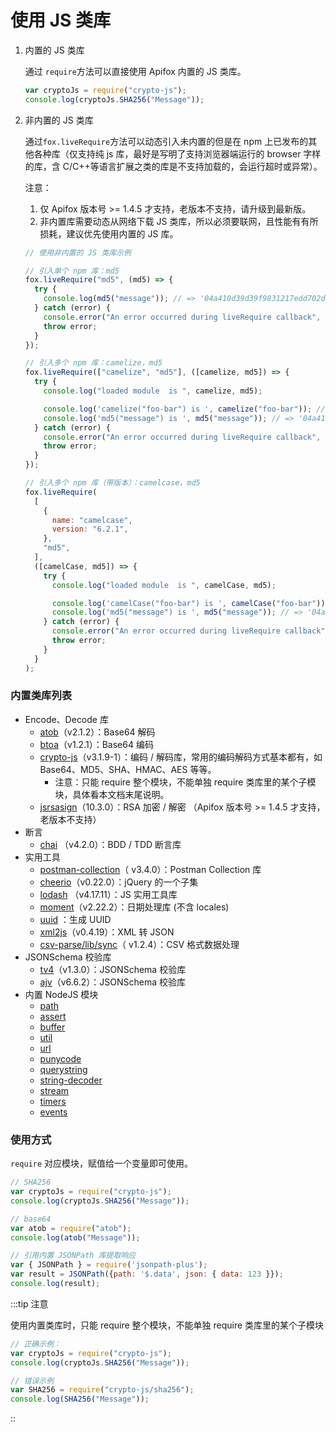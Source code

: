 # 使用 JS 类库

1. 内置的 JS 类库

   通过 `require`方法可以直接使用 Apifox 内置的 JS 类库。

   ```js
   var cryptoJs = require("crypto-js");
   console.log(cryptoJs.SHA256("Message"));
   ```

2. 非内置的 JS 类库

   通过`fox.liveRequire`方法可以动态引入未内置的但是在 npm 上已发布的其他各种库（仅支持纯 js 库，最好是写明了支持浏览器端运行的 browser 字样的库，含 C/C++等语言扩展之类的库是不支持加载的，会运行超时或异常）。

   注意：

   1. 仅 Apifox 版本号 >= 1.4.5 才支持，老版本不支持，请升级到最新版。
   2. 非内置库需要动态从网络下载 JS 类库，所以必须要联网，且性能有有所损耗，建议优先使用内置的 JS 库。

   ```js
   // 使用非内置的 JS 类库示例

   // 引入单个 npm 库：md5
   fox.liveRequire("md5", (md5) => {
     try {
       console.log(md5("message")); // => '04a410d39d39f9831217edd702d7fde0'
     } catch (error) {
       console.error("An error occurred during liveRequire callback", error);
       throw error;
     }
   });

   // 引入多个 npm 库：camelize，md5
   fox.liveRequire(["camelize", "md5"], ([camelize, md5]) => {
     try {
       console.log("loaded module  is ", camelize, md5);

       console.log('camelize("foo-bar") is ', camelize("foo-bar")); // => 'fooBar'
       console.log('md5("message") is ', md5("message")); // => '04a410d39d39f9831217edd702d7fde0'
     } catch (error) {
       console.error("An error occurred during liveRequire callback", error);
       throw error;
     }
   });

   // 引入多个 npm 库（带版本）：camelcase，md5
   fox.liveRequire(
     [
       {
         name: "camelcase",
         version: "6.2.1",
       },
       "md5",
     ],
     ([camelCase, md5]) => {
       try {
         console.log("loaded module  is ", camelCase, md5);

         console.log('camelCase("foo-bar") is ', camelCase("foo-bar")); // => 'fooBar'
         console.log('md5("message") is ', md5("message")); // => '04a410d39d39f9831217edd702d7fde0'
       } catch (error) {
         console.error("An error occurred during liveRequire callback", error);
         throw error;
       }
     }
   );
   ```

### 内置类库列表

- Encode、Decode 库
  - [atob](https://www.npmjs.com/package/atob)（v2.1.2）：Base64 解码
  - [btoa](https://www.npmjs.com/package/btoa)（v1.2.1）：Base64 编码
  - [crypto-js](https://www.npmjs.com/package/crypto-js)（v3.1.9-1）：编码 / 解码库，常用的编码解码方式基本都有，如 Base64、MD5、SHA、HMAC、AES 等等。
    - 注意：只能 require 整个模块，不能单独 require 类库里的某个子模块，具体看本文档末尾说明。
  - [jsrsasign](https://www.npmjs.com/package/jsrsasign)（10.3.0）：RSA 加密 / 解密 （Apifox 版本号 >= 1.4.5 才支持，老版本不支持）
- 断言
  - [chai](http://chaijs.com/) （v4.2.0）：BDD / TDD 断言库
- 实用工具
  - [postman-collection](http://www.postmanlabs.com/postman-collection/)（ v3.4.0）：Postman Collection 库
  - [cheerio](https://cheerio.js.org/)（v0.22.0）：jQuery 的一个子集
  - [lodash](https://lodash.com/) （v4.17.11）：JS 实用工具库
  - [moment](http://momentjs.com/docs/)（v2.22.2）：日期处理库 (不含 locales)
  - [uuid](https://www.npmjs.com/package/uuid) ：生成 UUID
  - [xml2js](https://www.npmjs.com/package/xml2js)（v0.4.19）：XML 转 JSON
  - [csv-parse/lib/sync](https://csv.js.org/parse/api/sync/)（ v1.2.4）：CSV 格式数据处理
- JSONSchema 校验库
  - [tv4](https://github.com/geraintluff/tv4)（v1.3.0）：JSONSchema 校验库
  - [ajv](https://www.npmjs.com/package/ajv)（v6.6.2）：JSONSchema 校验库
- 内置 NodeJS 模块
  - [path](https://nodejs.org/api/path.html)
  - [assert](https://nodejs.org/api/assert.html)
  - [buffer](https://nodejs.org/api/buffer.html)
  - [util](https://nodejs.org/api/util.html)
  - [url](https://nodejs.org/api/url.html)
  - [punycode](https://nodejs.org/api/punycode.html)
  - [querystring](https://nodejs.org/api/querystring.html)
  - [string-decoder](https://nodejs.org/api/string_decoder.html)
  - [stream](https://nodejs.org/api/stream.html)
  - [timers](https://nodejs.org/api/timers.html)
  - [events](https://nodejs.org/api/events.html)

### 使用方式

`require` 对应模块，赋值给一个变量即可使用。

```js
// SHA256
var cryptoJs = require("crypto-js");
console.log(cryptoJs.SHA256("Message"));

// base64
var atob = require("atob");
console.log(atob("Message"));

// 引用内置 JSONPath 库提取响应
var { JSONPath } = require('jsonpath-plus');
var result = JSONPath({path: '$.data', json: { data: 123 }});
console.log(result);
```

:::tip 注意

使用内置类库时，只能 require 整个模块，不能单独 require 类库里的某个子模块

```js
// 正确示例：
var cryptoJs = require("crypto-js");
console.log(cryptoJs.SHA256("Message"));

// 错误示例
var SHA256 = require("crypto-js/sha256");
console.log(SHA256("Message"));
```

::
